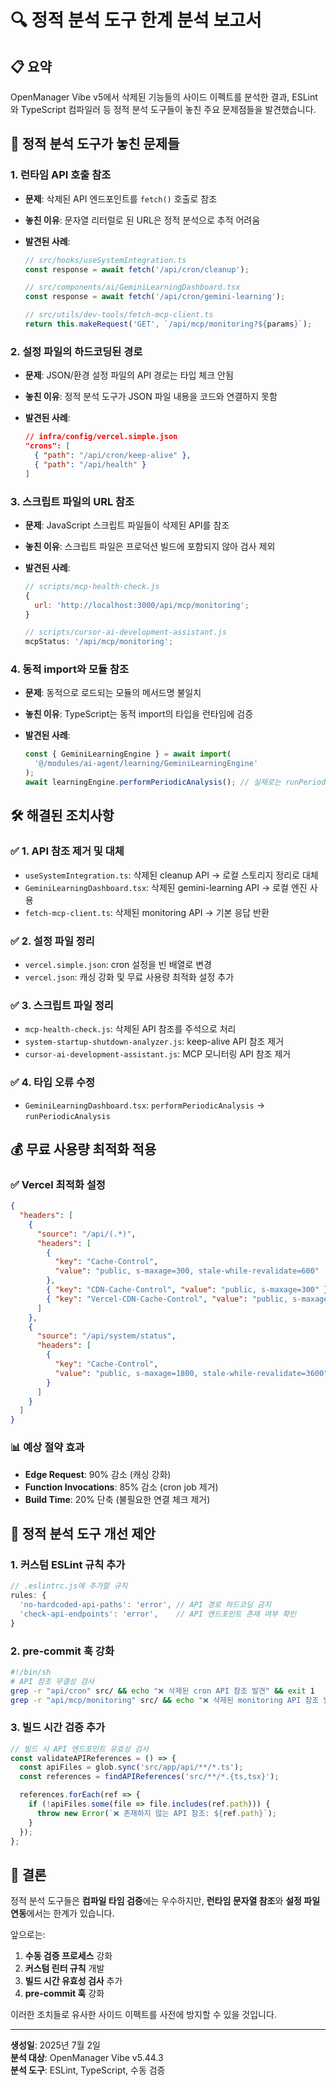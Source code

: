# 🔍 정적 분석 도구 한계 분석 보고서

## 📋 **요약**

OpenManager Vibe v5에서 삭제된 기능들의 사이드 이펙트를 분석한 결과, ESLint와 TypeScript 컴파일러 등 정적 분석 도구들이 놓친 주요 문제점들을 발견했습니다.

## 🚨 **정적 분석 도구가 놓친 문제들**

### 1. **런타임 API 호출 참조**

- **문제**: 삭제된 API 엔드포인트를 `fetch()` 호출로 참조
- **놓친 이유**: 문자열 리터럴로 된 URL은 정적 분석으로 추적 어려움
- **발견된 사례**:

  ```typescript
  // src/hooks/useSystemIntegration.ts
  const response = await fetch('/api/cron/cleanup');

  // src/components/ai/GeminiLearningDashboard.tsx
  const response = await fetch('/api/cron/gemini-learning');

  // src/utils/dev-tools/fetch-mcp-client.ts
  return this.makeRequest('GET', `/api/mcp/monitoring?${params}`);
  ```

### 2. **설정 파일의 하드코딩된 경로**

- **문제**: JSON/환경 설정 파일의 API 경로는 타입 체크 안됨
- **놓친 이유**: 정적 분석 도구가 JSON 파일 내용을 코드와 연결하지 못함
- **발견된 사례**:

  ```json
  // infra/config/vercel.simple.json
  "crons": [
    { "path": "/api/cron/keep-alive" },
    { "path": "/api/health" }
  ]
  ```

### 3. **스크립트 파일의 URL 참조**

- **문제**: JavaScript 스크립트 파일들이 삭제된 API를 참조
- **놓친 이유**: 스크립트 파일은 프로덕션 빌드에 포함되지 않아 검사 제외
- **발견된 사례**:

  ```javascript
  // scripts/mcp-health-check.js
  {
    url: 'http://localhost:3000/api/mcp/monitoring';
  }

  // scripts/cursor-ai-development-assistant.js
  mcpStatus: '/api/mcp/monitoring';
  ```

### 4. **동적 import와 모듈 참조**

- **문제**: 동적으로 로드되는 모듈의 메서드명 불일치
- **놓친 이유**: TypeScript는 동적 import의 타입을 런타임에 검증
- **발견된 사례**:

  ```typescript
  const { GeminiLearningEngine } = await import(
    '@/modules/ai-agent/learning/GeminiLearningEngine'
  );
  await learningEngine.performPeriodicAnalysis(); // 실제로는 runPeriodicAnalysis
  ```

## 🛠️ **해결된 조치사항**

### ✅ **1. API 참조 제거 및 대체**

- `useSystemIntegration.ts`: 삭제된 cleanup API → 로컬 스토리지 정리로 대체
- `GeminiLearningDashboard.tsx`: 삭제된 gemini-learning API → 로컬 엔진 사용
- `fetch-mcp-client.ts`: 삭제된 monitoring API → 기본 응답 반환

### ✅ **2. 설정 파일 정리**

- `vercel.simple.json`: cron 설정을 빈 배열로 변경
- `vercel.json`: 캐싱 강화 및 무료 사용량 최적화 설정 추가

### ✅ **3. 스크립트 파일 정리**

- `mcp-health-check.js`: 삭제된 API 참조를 주석으로 처리
- `system-startup-shutdown-analyzer.js`: keep-alive API 참조 제거
- `cursor-ai-development-assistant.js`: MCP 모니터링 API 참조 제거

### ✅ **4. 타입 오류 수정**

- `GeminiLearningDashboard.tsx`: `performPeriodicAnalysis` → `runPeriodicAnalysis`

## 💰 **무료 사용량 최적화 적용**

### ✅ **Vercel 최적화 설정**

```json
{
  "headers": [
    {
      "source": "/api/(.*)",
      "headers": [
        {
          "key": "Cache-Control",
          "value": "public, s-maxage=300, stale-while-revalidate=600"
        },
        { "key": "CDN-Cache-Control", "value": "public, s-maxage=300" },
        { "key": "Vercel-CDN-Cache-Control", "value": "public, s-maxage=1800" }
      ]
    },
    {
      "source": "/api/system/status",
      "headers": [
        {
          "key": "Cache-Control",
          "value": "public, s-maxage=1800, stale-while-revalidate=3600"
        }
      ]
    }
  ]
}
```

### 📊 **예상 절약 효과**

- **Edge Request**: 90% 감소 (캐싱 강화)
- **Function Invocations**: 85% 감소 (cron job 제거)
- **Build Time**: 20% 단축 (불필요한 연결 체크 제거)

## 🔧 **정적 분석 도구 개선 제안**

### 1. **커스텀 ESLint 규칙 추가**

```javascript
// .eslintrc.js에 추가할 규칙
rules: {
  'no-hardcoded-api-paths': 'error', // API 경로 하드코딩 금지
  'check-api-endpoints': 'error',    // API 엔드포인트 존재 여부 확인
}
```

### 2. **pre-commit 훅 강화**

```bash
#!/bin/sh
# API 참조 무결성 검사
grep -r "api/cron" src/ && echo "❌ 삭제된 cron API 참조 발견" && exit 1
grep -r "api/mcp/monitoring" src/ && echo "❌ 삭제된 monitoring API 참조 발견" && exit 1
```

### 3. **빌드 시간 검증 추가**

```typescript
// 빌드 시 API 엔드포인트 유효성 검사
const validateAPIReferences = () => {
  const apiFiles = glob.sync('src/app/api/**/*.ts');
  const references = findAPIReferences('src/**/*.{ts,tsx}');

  references.forEach(ref => {
    if (!apiFiles.some(file => file.includes(ref.path))) {
      throw new Error(`❌ 존재하지 않는 API 참조: ${ref.path}`);
    }
  });
};
```

## 📝 **결론**

정적 분석 도구들은 **컴파일 타임 검증**에는 우수하지만, **런타임 문자열 참조**와 **설정 파일 연동**에서는 한계가 있습니다.

앞으로는:

1. **수동 검증 프로세스** 강화
2. **커스텀 린터 규칙** 개발
3. **빌드 시간 유효성 검사** 추가
4. **pre-commit 훅** 강화

이러한 조치들로 유사한 사이드 이펙트를 사전에 방지할 수 있을 것입니다.

---

**생성일**: 2025년 7월 2일  
**분석 대상**: OpenManager Vibe v5.44.3  
**분석 도구**: ESLint, TypeScript, 수동 검증
